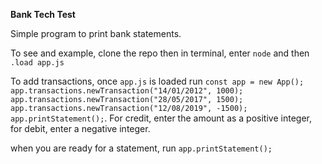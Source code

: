 **Bank Tech Test**

Simple program to print bank statements.

To see and example, clone the repo then in terminal, enter `node` and then `.load app.js`

To add transactions, once `app.js` is loaded run `const app = new App();
app.transactions.newTransaction("14/01/2012", 1000);
app.transactions.newTransaction("28/05/2017", 1500);
app.transactions.newTransaction("12/08/2019", -1500);
app.printStatement();`. For credit, enter the amount as a positive integer, for debit, enter a negative integer.

when you are ready for a statement, run `app.printStatement();`
